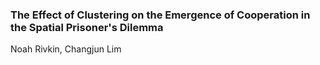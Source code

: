 ### The Effect of Clustering on the Emergence of Cooperation in the Spatial Prisoner's Dilemma

Noah Rivkin, Changjun Lim

